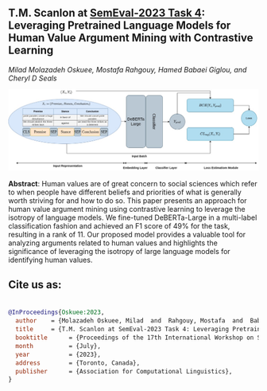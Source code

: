 
## T.M. Scanlon at [SemEval-2023 Task 4](https://touche.webis.de/semeval23/touche23-web/index.html): Leveraging Pretrained Language Models for Human Value Argument Mining with Contrastive Learning
*Milad Molazadeh Oskuee, Mostafa Rahgouy, Hamed Babaei Giglou, and Cheryl D Seals*

![Diagram](images/diagram.jpg)

**Abstract**: Human values are of great concern to social sciences which refer to when people have different beliefs and priorities of what is generally worth striving for and how to do so. This paper presents an approach for human value argument mining using contrastive learning to leverage the isotropy of language models. We fine-tuned DeBERTa-Large in a multi-label classification fashion and achieved an F1 score of 49\% for the task, resulting in a rank of 11. Our proposed model provides a valuable tool for analyzing arguments related to human values and highlights the significance of leveraging the isotropy of large language models for identifying human values.

## Cite us as:

```bib

@InProceedings{Oskuee:2023,
  author    = {Molazadeh Oskuee, Milad  and  Rahgouy, Mostafa  and  Babaei Giglou, Hamed  and  D Seals, Cheryl},
  title     = {T.M. Scanlon at SemEval-2023 Task 4: Leveraging Pretrained Language Models for Human Value Argument Mining with Contrastive Learning},
  booktitle      = {Proceedings of the 17th International Workshop on Semantic Evaluation},
  month          = {July},
  year           = {2023},
  address        = {Toronto, Canada},
  publisher      = {Association for Computational Linguistics},
}

```
